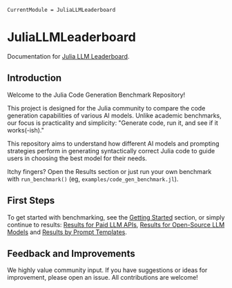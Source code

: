 ```@meta
CurrentModule = JuliaLLMLeaderboard
```

# JuliaLLMLeaderboard

Documentation for [Julia LLM Leaderboard](https://github.com/svilupp/Julia-LLM-Leaderboard).


## Introduction
Welcome to the Julia Code Generation Benchmark Repository! 

This project is designed for the Julia community to compare the code generation capabilities of various AI models. Unlike academic benchmarks, our focus is practicality and simplicity: "Generate code, run it, and see if it works(-ish)."

This repository aims to understand how different AI models and prompting strategies perform in generating syntactically correct Julia code to guide users in choosing the best model for their needs.

Itchy fingers? Open the Results section or just run your own benchmark with `run_benchmark()` (eg, `examples/code_gen_benchmark.jl`).


## First Steps

To get started with benchmarking, see the [Getting Started](@ref) section, or simply continue to results: [Results for Paid LLM APIs](@ref "Results for Paid LLM APIs"), [Results for Open-Source LLM Models](@ref "Results for Open-Source LLM Models") and [Results by Prompt Templates](@ref "Results by Prompt Templates").

## Feedback and Improvements
We highly value community input. If you have suggestions or ideas for improvement, please open an issue. All contributions are welcome!
